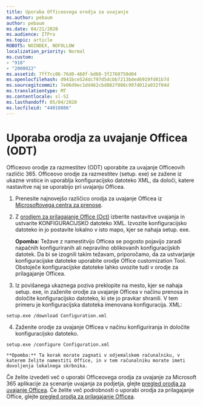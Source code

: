 ```yaml
---
title: Uporaba Officeovega orodja za uvajanje
ms.author: pebaum
author: pebaum
ms.date: 04/21/2020
ms.audience: ITPro
ms.topic: article
ROBOTS: NOINDEX, NOFOLLOW
localization_priority: Normal
ms.custom:
- "918"
- "2000022"
ms.assetid: 7ff7cc06-76d0-468f-bd66-3f2760750d04
ms.openlocfilehash: d941bce524dc797d5dcbb7213bded6919fd01b7d
ms.sourcegitcommit: 7e06d9ec1dd462cbd882f088c997d012a032f04d
ms.translationtype: MT
ms.contentlocale: sl-SI
ms.lasthandoff: 05/04/2020
ms.locfileid: "44010886"
---
```

# <a name="using-the-office-deployment-tool-odt"></a>Uporaba orodja za uvajanje Officea (ODT)

Officeovo orodje za razmestitev (ODT) uporabite za uvajanje Officeovih različic 365. Officeovo orodje za razmestitev (setup. exe) se zažene iz ukazne vrstice in uporablja konfiguracijsko datoteko XML, da določi, katere nastavitve naj se uporabijo pri uvajanju Officea.
  
1. Prenesite najnovejšo različico orodja za uvajanje Officea iz [Microsoftovega centra za prenose](https://go.microsoft.com/fwlink/p/?LinkID=626065).

2. Z [orodjem za prilagajanje Office (Oct)](https://config.office.com) izberite nastavitve uvajanja in ustvarite KONFIGURACIJSKO datoteko XML. Izvozite konfiguracijsko datoteko in jo postavite lokalno v isto mapo, kjer se nahaja setup. exe.

    **Opomba:** Težave z namestitvijo Officea se pogosto pojavijo zaradi napačnih konfiguriranih ali nepravilno oblikovanih konfiguracijskih datotek. Da bi se izognili takim težavam, priporočamo, da za ustvarjanje konfiguracijske datoteke uporabite orodje Office customization Tool. Obstoječe konfiguracijske datoteke lahko uvozite tudi v orodje za prilagajanje Officea.

3. Iz povišanega ukaznega poziva preklopite na mesto, kjer se nahaja setup. exe, in zaženite orodje za uvajanje Officea v načinu prenosa in določite konfiguracijsko datoteko, ki ste jo pravkar shranili. V tem primeru je konfiguracijska datoteka imenovana konfiguracija. XML:
    
  ```
  setup.exe /download Configuration.xml  
  ```

4. Zaženite orodje za uvajanje Officea v načinu konfiguriranja in določite konfiguracijsko datoteko.
    
  ```
  setup.exe /configure Configuration.xml
  ```

    **Opomba:** Ta korak morate zagnati v odjemalskem računalniku, v katerem želite namestiti Office, in v tem računalniku morate imeti dovoljenja lokalnega skrbnika.

Če želite izvedeti več o uporabi Officeovega orodja za uvajanje za Microsoft 365 aplikacije za scenarije uvajanja za podjetja, glejte [pregled orodja za uvajanje Officea](https://docs.microsoft.com/deployoffice/overview-office-deployment-tool). Če želite več podrobnosti o uporabi orodja za prilagajanje Office, glejte [pregled orodja za prilagajanje Officea](https://docs.microsoft.com/DeployOffice/overview-of-the-office-customization-tool-for-click-to-run).
